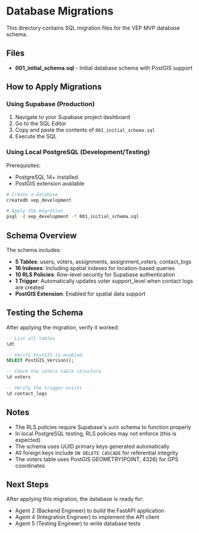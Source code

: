 # Database Migrations

This directory contains SQL migration files for the VEP MVP database schema.

## Files

- **001_initial_schema.sql** - Initial database schema with PostGIS support

## How to Apply Migrations

### Using Supabase (Production)

1. Navigate to your Supabase project dashboard
2. Go to the SQL Editor
3. Copy and paste the contents of `001_initial_schema.sql`
4. Execute the SQL

### Using Local PostgreSQL (Development/Testing)

Prerequisites:
- PostgreSQL 14+ installed
- PostGIS extension available

```bash
# Create a database
createdb vep_development

# Apply the migration
psql -d vep_development -f 001_initial_schema.sql
```

## Schema Overview

The schema includes:

- **5 Tables**: users, voters, assignments, assignment_voters, contact_logs
- **16 Indexes**: Including spatial indexes for location-based queries
- **10 RLS Policies**: Row-level security for Supabase authentication
- **1 Trigger**: Automatically updates voter support_level when contact logs are created
- **PostGIS Extension**: Enabled for spatial data support

## Testing the Schema

After applying the migration, verify it worked:

```sql
-- List all tables
\dt

-- Verify PostGIS is enabled
SELECT PostGIS_Version();

-- Check the voters table structure
\d voters

-- Verify the trigger exists
\d contact_logs
```

## Notes

- The RLS policies require Supabase's `auth` schema to function properly
- In local PostgreSQL testing, RLS policies may not enforce (this is expected)
- The schema uses UUID primary keys generated automatically
- All foreign keys include `ON DELETE CASCADE` for referential integrity
- The voters table uses PostGIS GEOMETRY(POINT, 4326) for GPS coordinates

## Next Steps

After applying this migration, the database is ready for:
- Agent 2 (Backend Engineer) to build the FastAPI application
- Agent 4 (Integration Engineer) to implement the API client
- Agent 5 (Testing Engineer) to write database tests
